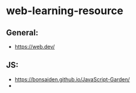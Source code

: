 # web-learning-resource

## General:
- https://web.dev/

## JS:
- https://bonsaiden.github.io/JavaScript-Garden/
- 
